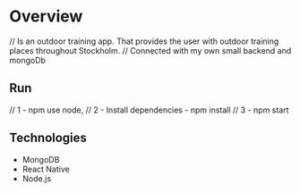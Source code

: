# Overview
// Is an outdoor training app. That provides the user with outdoor training places throughout Stockholm. 
// Connected with my own small backend and mongoDb

## Run 
//  1 - npm use node, 
//  2 - Install dependencies - npm install
//  3 - npm start 

## Technologies
- MongoDB
- React Native 
- Node.js
 